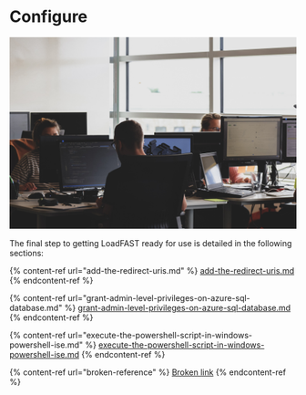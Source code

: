 # Configure

![](../../.gitbook/assets/sigmund-Fa9b57hffnM-unsplash.jpg)

The final step to getting LoadFAST ready for use is detailed in the following sections:

{% content-ref url="add-the-redirect-uris.md" %}
[add-the-redirect-uris.md](add-the-redirect-uris.md)
{% endcontent-ref %}

{% content-ref url="grant-admin-level-privileges-on-azure-sql-database.md" %}
[grant-admin-level-privileges-on-azure-sql-database.md](grant-admin-level-privileges-on-azure-sql-database.md)
{% endcontent-ref %}

{% content-ref url="execute-the-powershell-script-in-windows-powershell-ise.md" %}
[execute-the-powershell-script-in-windows-powershell-ise.md](execute-the-powershell-script-in-windows-powershell-ise.md)
{% endcontent-ref %}

{% content-ref url="broken-reference" %}
[Broken link](broken-reference)
{% endcontent-ref %}

